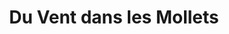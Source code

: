 ---
title: "Du Vent dans les Mollets"
url: /saint-julien-molin-molette/du-vent-dans-les-mollets/
shop: Allgemein
---